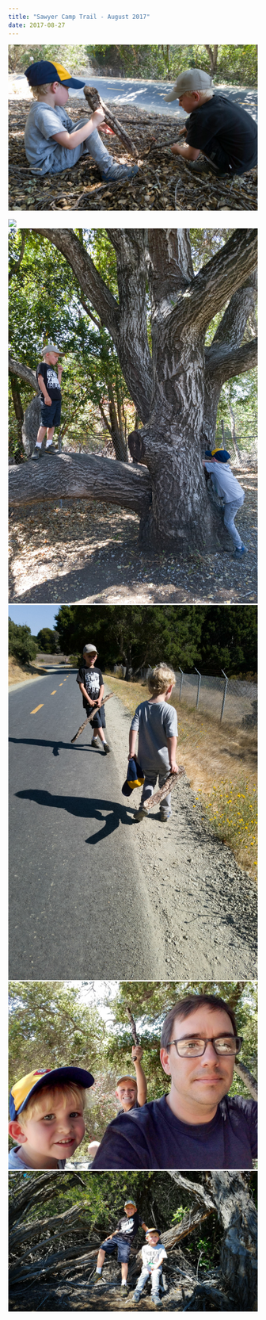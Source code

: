 ```yaml
---
title: "Sawyer Camp Trail - August 2017"
date: 2017-08-27
---
```


![](images/2608-2017-0555191481420615653.jpeg)

![](images/2608-2017-0556191482555652111.jpeg)![](images/2608-2017-0557191483507481641.jpeg)![](images/2608-2017-0558191484579730495.jpeg)![](images/2608-2017-0559191485646904766.jpeg)![](images/2608-2017-0500191486714797369.jpeg)
